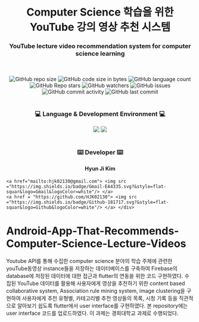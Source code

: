 # <div align=center> Computer Science 학습을 위한  YouTube 강의 영상 추천 시스템 </div>
### <div align=center> YouTube lecture video recommendation system for computer science learning
 </div>

<div align=center>
	<br />
	<br />
  <img alt="GitHub repo size" src="https://img.shields.io/github/repo-size/HJK02130/Android-App-That-Recommends-Computer-Science-Lecture-Videos?style=flat-square">
  <img alt="GitHub code size in bytes" src="https://img.shields.io/github/languages/code-size/HJK02130/Android-App-That-Recommends-Computer-Science-Lecture-Videos?style=flat-square">
  <img alt="GitHub language count" src="https://img.shields.io/github/languages/count/HJK02130/Android-App-That-Recommends-Computer-Science-Lecture-Videos?style=flat-square">
  <br />
  <img alt="GitHub Repo stars" src="https://img.shields.io/github/stars/HJK02130/Android-App-That-Recommends-Computer-Science-Lecture-Videos?style=social">
  <img alt="GitHub watchers" src="https://img.shields.io/github/watchers/HJK02130/Android-App-That-Recommends-Computer-Science-Lecture-Videos?style=social">
  <img alt="GitHub issues" src="https://img.shields.io/github/issues/HJK02130/Android-App-That-Recommends-Computer-Science-Lecture-Videos?style=flat-square">
  <br />
  <img alt="GitHub commit activity" src="https://img.shields.io/github/commit-activity/y/HJK02130/Android-App-That-Recommends-Computer-Science-Lecture-Videos?style=flat-square">
  <img alt="GitHub last commit" src="https://img.shields.io/github/last-commit/HJK02130/Android-App-That-Recommends-Computer-Science-Lecture-Videos?style=flat-square">
  </div>
<br />

### <div align=center> :computer: Language & Development Environment :computer: </div>
<div align=center>
	<img src="https://img.shields.io/badge/Python-3766AB?style=flat-square&logo=Python&logoColor=white"/> 
	<img src="https://img.shields.io/badge/Google Colab-F9AB00?style=flat-square&logo=Google Colab&logoColor=white"/> </div>

<br />

### <div align=center> :keyboard: Developer :keyboard: </div>
#### <div align=center> Hyun Ji Kim <br />
	<a href="mailto:hjk02130@gmail.com"> <img src ="https://img.shields.io/badge/Gmail-EA4335.svg?&style=flat-squar&logo=Gmail&logoColor=white"/> </a> 
	<a href = "https://github.com/HJK02130"> <img src ="https://img.shields.io/badge/Github-181717.svg?&style=flat-squar&logo=Github&logoColor=white"/> </a> </div>

# Android-App-That-Recommends-Computer-Science-Lecture-Videos
Youtube API를 통해 수집한 computer science 분야의 학습 주제에 관련한 youTube동영상 instance들을 저장하는 데이터베이스를 구축하여 Firebase의 database에 저장된 데이터에 대한 접근과 flutter의 연동을 위한 코드 구현하였다. 수집된 YouTube 데이터를 활용해 사용자에게 영상을 추천하기 위한 content based collaborative system, Association rule mining system, image clustering을 구현하여 사용자에게 추천 유형별, 카테고리별 추천 영상들의 목록, 시청 기록 등을 직관적으로 알아보기 쉽도록 flutter에서 user interface를 구현하였다. 본 repository에는 user interface 코드를 업로드하였다. 이 과제는 경희대학교 과제로 수행되었다.
